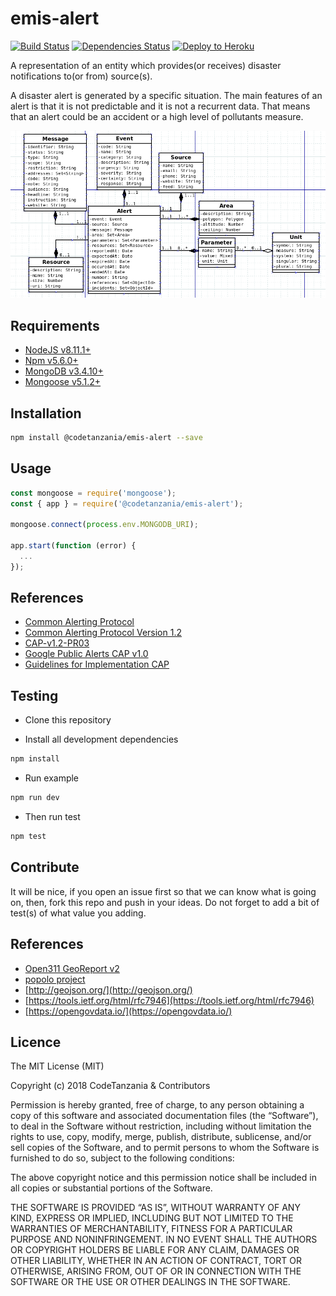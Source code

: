 # emis-alert

[![Build Status](https://travis-ci.org/CodeTanzania/emis-alert.svg?branch=develop)](https://travis-ci.org/CodeTanzania/emis-alert)
[![Dependencies Status](https://david-dm.org/CodeTanzania/emis-alert/status.svg?style=flat-square)](https://david-dm.org/CodeTanzania/emis-alert)
[![Deploy to Heroku](https://www.herokucdn.com/deploy/button.png)](https://heroku.com/deploy?template=https://github.com/CodeTanzania/emis-alert/tree/develop)

A representation of an entity which provides(or receives) disaster notifications to(or from) source(s).
 
A disaster alert is generated by a specific situation. The main features of an alert is that it is not predictable and it is not a recurrent data. That means that an alert could be an accident or a high level of pollutants measure.

![EMIS Alert Domain Model](https://raw.githubusercontent.com/CodeTanzania/emis-alert/develop/specifications/cap.png)

## Requirements

- [NodeJS v8.11.1+](https://nodejs.org)
- [Npm v5.6.0+](https://www.npmjs.com/)
- [MongoDB v3.4.10+](https://www.mongodb.com/)
- [Mongoose v5.1.2+](https://github.com/Automattic/mongoose)

## Installation

```sh
npm install @codetanzania/emis-alert --save
```

## Usage

```js
const mongoose = require('mongoose');
const { app } = require('@codetanzania/emis-alert');

mongoose.connect(process.env.MONGODB_URI);

app.start(function (error) {
  ...
});
```

## References
- [Common Alerting Protocol](https://en.wikipedia.org/wiki/Common_Alerting_Protocol)
- [Common Alerting Protocol Version 1.2](http://docs.oasis-open.org/emergency/cap/v1.2/CAP-v1.2-os.html)
- [CAP-v1.2-PR03](http://docs.oasis-open.org/emergency/cap/v1.2/pr03/CAP-v1.2-PR03.pdf)
- [Google Public Alerts CAP v1.0](https://developers.google.com/public-alerts/reference/cap-google)
- [Guidelines for Implementation CAP](https://library.wmo.int/pmb_ged/wmo_1109_en.pdf)

## Testing

- Clone this repository

- Install all development dependencies

```sh
npm install
```

- Run example

```sh
npm run dev
```

- Then run test

```sh
npm test
```

## Contribute

It will be nice, if you open an issue first so that we can know what is going on, then, fork this repo and push in your ideas. Do not forget to add a bit of test(s) of what value you adding.

## References

- [Open311 GeoReport v2](http://wiki.open311.org/GeoReport_v2/)
- [popolo project](https://www.popoloproject.com/)
- [http://geojson.org/](http://geojson.org/)
- [https://tools.ietf.org/html/rfc7946](https://tools.ietf.org/html/rfc7946)
- [https://opengovdata.io/](https://opengovdata.io/)

## Licence

The MIT License (MIT)

Copyright (c) 2018 CodeTanzania & Contributors

Permission is hereby granted, free of charge, to any person obtaining a copy of this software and associated documentation files (the “Software”), to deal in the Software without restriction, including without limitation the rights to use, copy, modify, merge, publish, distribute, sublicense, and/or sell copies of the Software, and to permit persons to whom the Software is furnished to do so, subject to the following conditions:

The above copyright notice and this permission notice shall be included in all copies or substantial portions of the Software.

THE SOFTWARE IS PROVIDED “AS IS”, WITHOUT WARRANTY OF ANY KIND, EXPRESS OR IMPLIED, INCLUDING BUT NOT LIMITED TO THE WARRANTIES OF MERCHANTABILITY, FITNESS FOR A PARTICULAR PURPOSE AND NONINFRINGEMENT. IN NO EVENT SHALL THE AUTHORS OR COPYRIGHT HOLDERS BE LIABLE FOR ANY CLAIM, DAMAGES OR OTHER LIABILITY, WHETHER IN AN ACTION OF CONTRACT, TORT OR OTHERWISE, ARISING FROM, OUT OF OR IN CONNECTION WITH THE SOFTWARE OR THE USE OR OTHER DEALINGS IN THE SOFTWARE.
